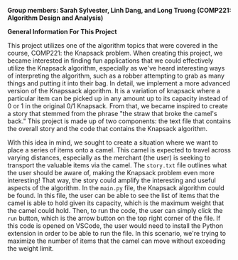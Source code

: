 **Group members: Sarah Sylvester, Linh Dang, and Long Truong (COMP221: Algorithm Design and Analysis)**

**General Information For This Project**

This project utilizes one of the algorithm topics that were covered in the course, COMP221: the Knapsack problem. When creating this project, we became interested in finding fun applications that we could effectively utilize the Knapsack algorithm, especially as we've heard interesting ways of interpreting the algorithm, such as a robber attempting to grab as many things and putting it into their bag. In detail, we implement a more advanced version of the Knapssack algorithm. It is a variation of knapsack where a particular item can be picked up in any amount up to its capacity instead of 0 or 1 in the original 0/1 Knapsack. From that, we became inspired to create a story that stemmed from the phrase "the straw that broke the camel's back." This project is made up of two components: the text file that contains the overall story and the code that contains the Knapsack algorithm. 

With this idea in mind, we sought to create a situation where we want to place a series of items onto a camel. This camel is expected to travel across varying distances, especially as the merchant (the user) is seeking to transport the valuable items via the camel. The ``story.txt`` file outlines what the user should be aware of, making the Knapsack problem even more interesting! That way, the story could amplify the interesting and useful aspects of the algorithm. In the ``main.py`` file, the Knapsack algorithm could be found. In this file, the user can be able to see the list of items that the camel is able to hold given its capacity, which is the maximum weight that the camel could hold. Then, to run the code, the user can simply click the ``run`` button, which is the arrow button on the top right corner of the file.
If this code is opened on VSCode, the user would need to install the Python extension in order to be able to run the file. 
In this scenario, we're trying to maximize the number of items that the camel can move without exceeding the weight limit. 